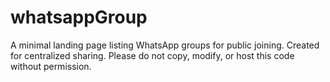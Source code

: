 # whatsappGroup
A minimal landing page listing WhatsApp groups for public joining. Created for centralized sharing. Please do not copy, modify, or host this code without permission.
